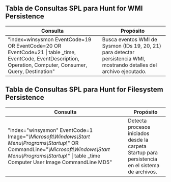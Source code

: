 ## Tabla de Consultas SPL para Hunt for WMI Persistence
| **Consulta**                                                                 | **Propósito**                                                                 |
|------------------------------------------------------------------------------|-------------------------------------------------------------------------------|
| "index=winsysmon EventCode=19 OR EventCode=20 OR EventCode=21 \| table _time, EventCode, EventDescription, Operation, Computer, Consumer, Query, Destination" | Busca eventos WMI de Sysmon (IDs 19, 20, 21) para detectar persistencia WMI, mostrando detalles del archivo ejecutado. |

## Tabla de Consultas SPL para Hunt for Filesystem Persistence
| **Consulta**                                                                 | **Propósito**                                                                 |
|------------------------------------------------------------------------------|-------------------------------------------------------------------------------|
| "index=\"winsysmon\" EventCode=1 Image=\"*\\Microsoft\\Windows\\Start Menu\\Programs\\Startup\\*\" OR CommandLine=\"*\\Microsoft\\Windows\\Start Menu\\Programs\\Startup\\*\" \| table _time Computer User Image CommandLine MD5" | Detecta procesos iniciados desde la carpeta Startup para persistencia en el sistema de archivos. |
